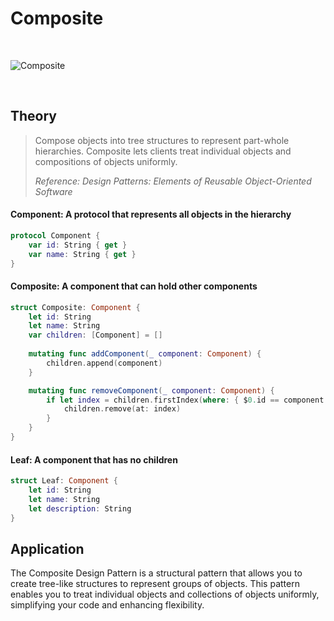 # Composite

<br />

![Composite](https://github.com/user-attachments/assets/dfbd0dbd-1ab2-47b1-8fcf-6d5cb7307234)

<br />

## Theory

> Compose objects into tree structures to represent part-whole hierarchies. Composite lets clients treat individual objects and compositions of objects uniformly. 
>
> _Reference: Design Patterns: Elements of Reusable Object-Oriented Software_

#### Component: A protocol that represents all objects in the hierarchy

```swift
protocol Component {
    var id: String { get }
    var name: String { get }
}
```

#### Composite: A component that can hold other components

```swift
struct Composite: Component {
    let id: String
    let name: String
    var children: [Component] = []
    
    mutating func addComponent(_ component: Component) {
        children.append(component)
    }

    mutating func removeComponent(_ component: Component) {
        if let index = children.firstIndex(where: { $0.id == component.id }) {
            children.remove(at: index)
        }
    }
}
```

#### Leaf: A component that has no children

```swift
struct Leaf: Component {
    let id: String
    let name: String
    let description: String
}
```

## Application

The Composite Design Pattern is a structural pattern that allows you to create tree-like structures to represent groups of objects. This pattern enables you to treat individual objects and collections of objects uniformly, simplifying your code and enhancing flexibility.
